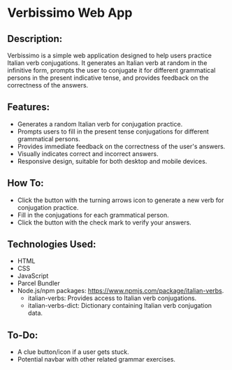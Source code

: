 # Verbissimo Web App

## Description:

Verbissimo is a simple web application designed to help users practice Italian verb conjugations. It generates an Italian verb at random in the infinitive form, prompts the user to conjugate it for different grammatical persons in the present indicative tense, and provides feedback on the correctness of the answers.

## Features: 

- Generates a random Italian verb for conjugation practice.
- Prompts users to fill in the present tense conjugations for different grammatical persons.
- Provides immediate feedback on the correctness of the user's answers.
- Visually indicates correct and incorrect answers.
- Responsive design, suitable for both desktop and mobile devices.

## How To:

- Click the button with the turning arrows icon to generate a new verb for conjugation practice.
- Fill in the conjugations for each grammatical person.
- Click the button with the check mark to verify your answers.

## Technologies Used:

- HTML
- CSS
- JavaScript
- Parcel Bundler
- Node.js/npm packages: https://www.npmjs.com/package/italian-verbs.
   - italian-verbs: Provides access to Italian verb conjugations.
   - italian-verbs-dict: Dictionary containing Italian verb conjugation data.
 
## To-Do:

- A clue button/icon if a user gets stuck.
- Potential navbar with other related grammar exercises.

